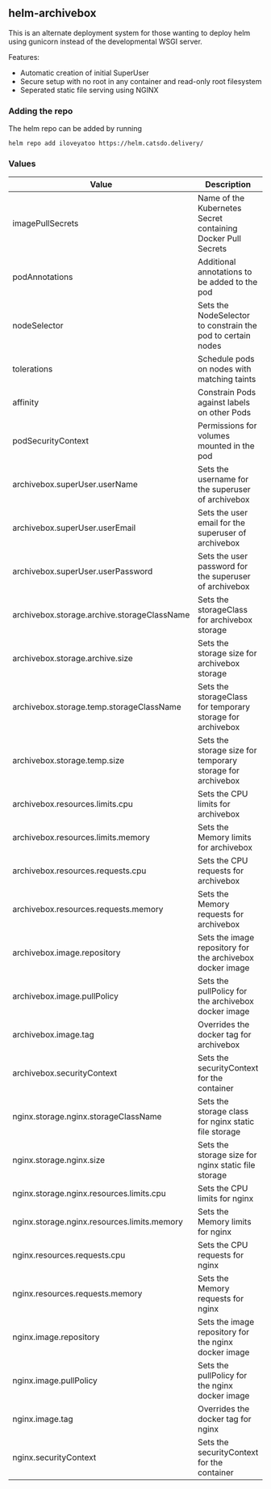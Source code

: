## helm-archivebox

This is an alternate deployment system for those wanting to deploy helm using gunicorn instead of the developmental WSGI server.

Features:
- Automatic creation of initial SuperUser
- Secure setup with no root in any container and read-only root filesystem
- Seperated static file serving using NGINX

### Adding the repo
The helm repo can be added by running
```
helm repo add iloveyatoo https://helm.catsdo.delivery/
```

### Values
| Value  	| Description  	| Defaults  	|
|---	    |---	|---	|
| imagePullSecrets | Name of the Kubernetes Secret containing Docker Pull Secrets | `[]` |
| podAnnotations | Additional annotations to be added to the pod | `[]` |
| nodeSelector | Sets the NodeSelector to constrain the pod to certain nodes | `{}` |
| tolerations | Schedule pods on nodes with matching taints | `[]` |
| affinity | Constrain Pods against labels on other Pods | `{}` |
| podSecurityContext | Permissions for volumes mounted in the pod | `{fsGroup: 1000}` |
| archivebox.superUser.userName | Sets the username for the superuser of archivebox | `myuser` |
| archivebox.superUser.userEmail | Sets the user email for the superuser of archivebox | `myuser@test.com` |
| archivebox.superUser.userPassword | Sets the user password for the superuser of archivebox | `mypass` |
| archivebox.storage.archive.storageClassName | Sets the storageClass for archivebox storage | `default` |
| archivebox.storage.archive.size | Sets the storage size for archivebox storage | `20G` |
| archivebox.storage.temp.storageClassName | Sets the storageClass for temporary storage for archivebox | `default` |
| archivebox.storage.temp.size | Sets the storage size for temporary storage for archivebox | `5G` |
| archivebox.resources.limits.cpu | Sets the CPU limits for archivebox | `200m` |
| archivebox.resources.limits.memory | Sets the Memory limits for archivebox | `512Mi` |
| archivebox.resources.requests.cpu | Sets the CPU requests for archivebox | `100m` |
| archivebox.resources.requests.memory | Sets the Memory requests for archivebox | `512Mi` |
| archivebox.image.repository | Sets the image repository for the archivebox docker image | `ghcr.io/iloveyatoo/archivebox` |
| archivebox.image.pullPolicy | Sets the pullPolicy for the archivebox docker image | `Always` |
| archivebox.image.tag | Overrides the docker tag for archivebox | `""` |
| archivebox.securityContext | Sets the securityContext for the container | `{capabilities: {drop: [ALL]}, readOnlyRootFilesystem: true, runAsGroup: 1000, runAsUser: 1000}` |
| nginx.storage.nginx.storageClassName | Sets the storage class for nginx static file storage | `default` |
| nginx.storage.nginx.size | Sets the storage size for nginx static file storage | `1G` |
| nginx.storage.nginx.resources.limits.cpu | Sets the CPU limits for nginx | `100m` |
| nginx.storage.nginx.resources.limits.memory | Sets the Memory limits for nginx | `128Mi` |
| nginx.resources.requests.cpu | Sets the CPU requests for nginx | `100m` |
| nginx.resources.requests.memory | Sets the Memory requests for nginx | `128Mi` |
| nginx.image.repository | Sets the image repository for the nginx docker image | `nginxinc/nginx-unprivileged` |
| nginx.image.pullPolicy | Sets the pullPolicy for the nginx docker image | `Always` |
| nginx.image.tag | Overrides the docker tag for nginx | `""` |
| nginx.securityContext | Sets the securityContext for the container | `{capabilities: {drop: [ALL]}, runAsUser: 101, runAsGroup: 101, readOnlyRootFilesystem: true}` |